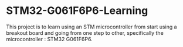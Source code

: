 # STM32-G061F6P6-Learning
This project is to learn using an STM microcontroller from start using a breakout board and going from one step to other, specifically the microcontroller : STM32 G061F6P6.
